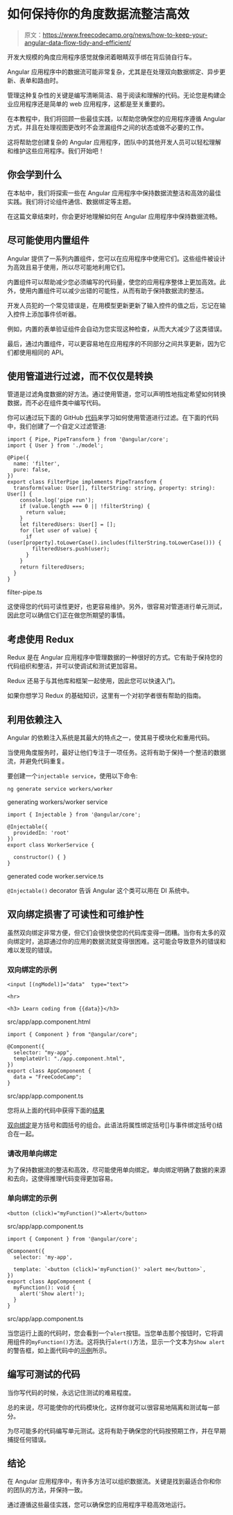 # 如何保持你的角度数据流整洁高效

> 原文：<https://www.freecodecamp.org/news/how-to-keep-your-angular-data-flow-tidy-and-efficient/>

开发大规模的角度应用程序感觉就像闭着眼睛双手绑在背后骑自行车。

Angular 应用程序中的数据流可能非常复杂，尤其是在处理双向数据绑定、异步更新、表单和路由时。

管理这种复杂性的关键是编写清晰简洁、易于阅读和理解的代码。无论您是构建企业应用程序还是简单的 web 应用程序，这都是至关重要的。

在本教程中，我们将回顾一些最佳实践，以帮助您确保您的应用程序遵循 Angular 方式，并且在处理视图更改时不会泄漏组件之间的状态或做不必要的工作。

这将帮助您创建复杂的 Angular 应用程序，团队中的其他开发人员可以轻松理解和维护这些应用程序。我们开始吧！

## 你会学到什么

在本帖中，我们将探索一些在 Angular 应用程序中保持数据流整洁和高效的最佳实践。我们将讨论组件通信、数据绑定等主题。

在这篇文章结束时，你会更好地理解如何在 Angular 应用程序中保持数据流畅。

## 尽可能使用内置组件

Angular 提供了一系列内置组件，您可以在应用程序中使用它们。这些组件被设计为高效且易于使用，所以尽可能地利用它们。

内置组件可以帮助减少您必须编写的代码量，使您的应用程序整体上更加高效。此外，使用内置组件可以减少出错的可能性，从而有助于保持数据流的整洁。

开发人员犯的一个常见错误是，在用模型更新更新了输入控件的值之后，忘记在输入控件上添加事件侦听器。

例如，内置的表单验证组件会自动为您实现这种检查，从而大大减少了这类错误。

最后，通过内置组件，可以更容易地在应用程序的不同部分之间共享更新，因为它们都使用相同的 API。

## 使用管道进行过滤，而不仅仅是转换

管道是过滤角度数据的好方法。通过使用管道，您可以声明性地指定希望如何转换数据，而不必在组件类中编写代码。

你可以通过玩下面的 GitHub [代码](https://github.com/gatwirival/filter-pipe)来学习如何使用管道进行过滤。在下面的代码中，我们创建了一个自定义过滤管道:

```
import { Pipe, PipeTransform } from '@angular/core';
import { User } from './model';

@Pipe({
  name: 'filter',
  pure: false,
})
export class FilterPipe implements PipeTransform {
  transform(value: User[], filterString: string, property: string): User[] {
    console.log('pipe run');
    if (value.length === 0 || !filterString) {
      return value;
    }
    let filteredUsers: User[] = [];
    for (let user of value) {
      if (user[property].toLowerCase().includes(filterString.toLowerCase())) {
        filteredUsers.push(user);
      }
    }
    return filteredUsers;
  }
}
```

filter-pipe.ts

这使得您的代码可读性更好，也更容易维护。另外，很容易对管道进行单元测试，因此您可以确信它们正在做您所期望的事情。

## 考虑使用 Redux

Redux 是在 Angular 应用程序中管理数据的一种很好的方式。它有助于保持您的代码组织和整洁，并可以使调试和测试更加容易。

Redux 还易于与其他库和框架一起使用，因此您可以快速入门。

如果你想学习 Redux 的基础知识，这里有一个对初学者很有帮助的指南。

## 利用依赖注入

Angular 的依赖注入系统是其最大的特点之一，使其易于模块化和重用代码。

当使用角度服务时，最好让他们专注于一项任务。这将有助于保持一个整洁的数据流，并避免代码重复。

要创建一个`injectable service`，使用以下命令:

```
ng generate service workers/worker
```

generating workers/worker service

```
import { Injectable } from '@angular/core';

@Injectable({
  providedIn: 'root'
})
export class WorkerService {

  constructor() { }
}
```

generated code worker.service.ts

`@Injectable()` decorator 告诉 Angular 这个类可以用在 DI 系统中。

## 双向绑定损害了可读性和可维护性

虽然双向绑定非常方便，但它们会很快使您的代码库变得一团糟。当你有太多的双向绑定时，追踪通过你的应用的数据流就变得很困难。这可能会导致意外的错误和难以发现的错误。

### 双向绑定的示例

```
<input [(ngModel)]="data"  type="text">

<hr>

<h3> Learn coding from {{data}}</h3>
```

src/app/app.component.html

```
import { Component } from "@angular/core";

@Component({
  selector: "my-app",
  templateUrl: "./app.component.html",
})
export class AppComponent {
  data = "FreeCodeCamp";
}
```

src/app/app.component.ts

您将从上面的代码中获得下面的[结果](https://angular-ivy-dmmxji.stackblitz.io)

[双向绑定](https://angular.io/guide/two-way-binding#adding-two-way-data-binding)是方括号和圆括号的组合。此语法将属性绑定括号[]与事件绑定括号()结合在一起。

### 请改用单向绑定

为了保持数据流的整洁和高效，尽可能使用单向绑定。单向绑定明确了数据的来源和去向，这使得推理代码变得更加容易。

### 单向绑定的示例

```
<button (click)="myFunction()">Alert</button>
```

src/app/app.component.ts

```
import { Component } from '@angular/core';

@Component({
  selector: 'my-app',

  template: `<button (click)='myFunction()' >alert me</button>`,
})
export class AppComponent {
  myFunction(): void {
    alert('Show alert!');
  }
} 
```

src/app/app.component.ts

当您运行上面的代码时，您会看到一个`alert`按钮。当您单击那个按钮时，它将调用组件的`myFunction()`方法。这将执行`alert()`方法，显示一个文本为`Show alert`的警告框，如上面代码中的[示例](https://angular-ivy-ptdtve.stackblitz.io)所示。

## 编写可测试的代码

当你写代码的时候，永远记住测试的难易程度。

总的来说，尽可能使你的代码模块化，这样你就可以很容易地隔离和测试每一部分。

为尽可能多的代码编写单元测试。这将有助于确保您的代码按预期工作，并在早期捕捉任何错误。

## 结论

在 Angular 应用程序中，有许多方法可以组织数据流。关键是找到最适合你和你的团队的方法，并保持一致。

通过遵循这些最佳实践，您可以确保您的应用程序平稳高效地运行。